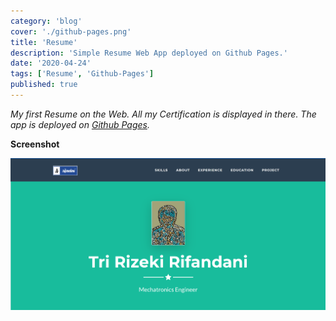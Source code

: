 ```yaml
---
category: 'blog'
cover: './github-pages.png'
title: 'Resume'
description: 'Simple Resume Web App deployed on Github Pages.'
date: '2020-04-24'
tags: ['Resume', 'Github-Pages']
published: true
---
```


_My first Resume on the Web. All my Certification is displayed in there. The app is deployed on [Github Pages](https://rifandani.github.io/)._

**Screenshot**

![Github Pages Resume by Rifandani](./github-pages.png)
